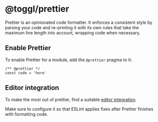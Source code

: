 # @toggl/prettier

Prettier is an opinionated code formatter. It enforces a consistent style by
parsing your code and re-printing it with its own rules that take the maximum
line length into account, wrapping code when necessary.

## Enable Prettier

To enable Prettier for a module, add the `@prettier` pragma to it:

```
/** @prettier */
const code = 'here'
```

## Editor integration

To make the most out of prettier, find a suitable [editor integration].

Make sure to configure it so that ESLint applies fixes after Prettier finishes
with formatting code.

[editor integration]: https://prettier.io/docs/en/editors.html
